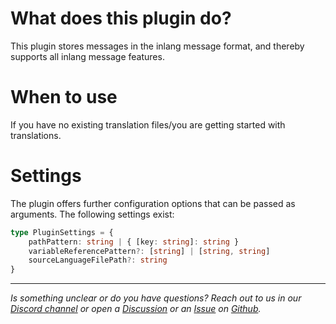 # What does this plugin do?

This plugin stores messages in the inlang message format, and thereby supports all inlang message features. 

# When to use

If you have no existing translation files/you are getting started with translations. 

# Settings

The plugin offers further configuration options that can be passed as arguments. The following settings exist:

```typescript
type PluginSettings = {
	pathPattern: string | { [key: string]: string }
	variableReferencePattern?: [string] | [string, string]
	sourceLanguageFilePath?: string
}
```


---

_Is something unclear or do you have questions? Reach out to us in our [Discord channel](https://discord.gg/9vUg7Rr) or open a [Discussion](https://github.com/inlang/monorepo/discussions) or an [Issue](https:github.com/inlang/monorepong/issues) on [Github](httpgithub.com/inlang/monorepolang)._
